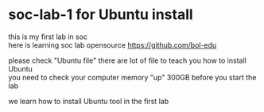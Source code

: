 # soc-lab-1 for Ubuntu install
this is my first lab in soc   
here is learning soc lab opensource https://github.com/bol-edu 
  
please check "Ubuntu file" there are lot of file to teach you how to install Ubuntu    
you need to check your computer memory "up" 300GB before you start the lab 

we learn how to install Ubuntu tool in the first lab  
